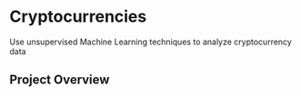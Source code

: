 # Cryptocurrencies
Use unsupervised Machine Learning techniques to analyze cryptocurrency data

## Project Overview
